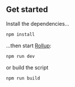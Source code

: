 ## Get started

Install the dependencies...

```bash
npm install
```

...then start [Rollup](https://rollupjs.org):

```bash
npm run dev
```

or build the script

```
npm run build
```